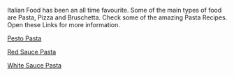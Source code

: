 Italian Food has been an all time favourite.
Some of the main types of food are Pasta, Pizza and Bruschetta.
Check some of the amazing Pasta Recipes.
Open these Links for more information.

[Pesto Pasta](PestoPasta.md)

[Red Sauce Pasta](RedSaucePasta.md)

[White Sauce Pasta](WhiteSaucePasta.md)

